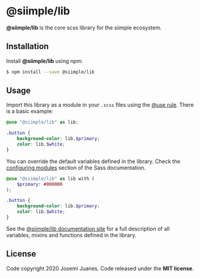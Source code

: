# @siimple/lib

**@siimple/lib**  is the core scss library for the siimple ecosystem.

## Installation

Install **@siimple/lib** using npm:

```bash
$ npm install --save @siimple/lib
```


## Usage

Import this library as a module in your `.scss` files using the [@use rule](https://sass-lang.com/documentation/at-rules/use). There is a basic example:

```scss
@use "@siimple/lib" as lib;

.button {
    background-color: lib.$primary;
    color: lib.$white;
}
```

You can override the default variables defined in the library. Check the [configuring modules](https://sass-lang.com/documentation/at-rules/use#configuring-modules) section of the Sass documentation.

```scss
@use "@siimple/lib" as lib with (
    $primary: #000000
);

.button {
    background-color: lib.$primary;
    color: lib.$white;
}
```

See the [@siimple/lib documentation site](#) for a full description of all variables, mixins and functions defined in the library.


## License

Code copyright 2020 Josemi Juanes. Code released under the **MIT license**.


